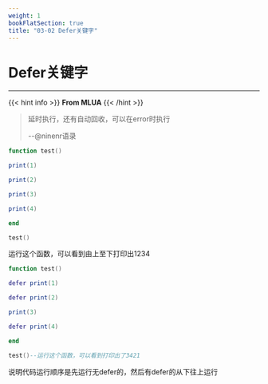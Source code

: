 ```yaml
---
weight: 1
bookFlatSection: true
title: "03-02 Defer关键字"
---
```

# Defer关键字

------------------

{{< hint info >}}
**From MLUA**
{{< /hint >}}


>延时执行，还有自动回收，可以在error时执行
>
>--@ninenr语录

``````lua
function test()

print(1)

print(2)

print(3)

print(4)

end

test()
``````

运行这个函数，可以看到由上至下打印出1234

``````lua
function test()

defer print(1)

defer print(2)

print(3)

defer print(4)

end

test()--运行这个函数，可以看到打印出了3421
``````

说明代码运行顺序是先运行无defer的，然后有defer的从下往上运行
